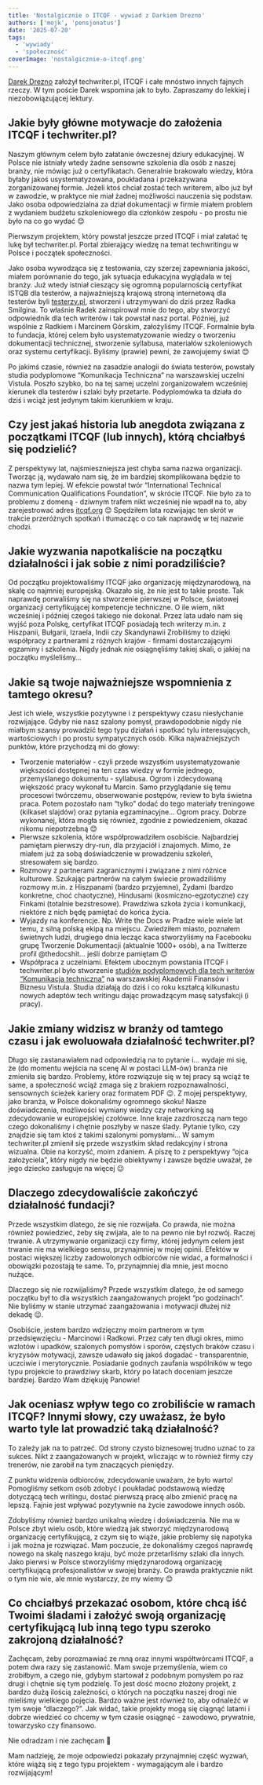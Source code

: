```yaml
---
title: 'Nostalgicznie o ITCQF - wywiad z Darkiem Drezno'
authors: ['mojk', 'pensjonatus']
date: '2025-07-20'
tags:
  - 'wywiady'
  - 'społeczność'
coverImage: 'nostalgicznie-o-itcqf.png'
---
```


[Darek Drezno](https://www.linkedin.com/in/dariusz-drezno/) założył
techwriter.pl, ITCQF i całe mnóstwo innych fajnych rzeczy. W tym poście Darek
wspomina jak to było. Zapraszamy do lekkiej i niezobowiązującej lektury.

<!--truncate-->

## Jakie były główne motywacje do założenia ITCQF i techwriter.pl?

Naszym głównym celem było załatanie ówczesnej dziury edukacyjnej. W Polsce nie
istniały wtedy żadne sensowne szkolenia dla osób z naszej branży, nie mówiąc już
o certyfikatach. Generalnie brakowało wiedzy, która byłaby jakoś
usystematyzowana, poukładana i przekazywana zorganizowanej formie. Jeżeli ktoś
chciał zostać tech writerem, albo już był w zawodzie, w praktyce nie miał żadnej
możliwości nauczenia się podstaw. Jako osoba odpowiedzialna za dział
dokumentacji w firmie miałem problem z wydaniem budżetu szkoleniowego dla
członków zespołu - po prostu nie było na co go wydać 😊

Pierwszym projektem, który powstał jeszcze przed ITCQF i miał załatać tę lukę
był techwriter.pl. Portal zbierający wiedzę na temat techwritingu w Polsce i
początek społeczności.

Jako osoba wywodząca się z testowania, czy szerzej zapewniania jakości, miałem
porównanie do tego, jak sytuacja edukacyjna wyglądała w tej branży. Już wtedy
istniał cieszący się ogromną popularnością certyfikat ISTQB dla testerów, a
najważniejszą krajową stroną internetową dla testerów byli
[testerzy.pl](http://testerzy.pl), stworzeni i utrzymywani do dziś przez Radka
Smilgina. To właśnie Radek zainspirował mnie do tego, aby stworzyć odpowiednik
dla tech writerów i tak powstał nasz portal. Później, już wspólnie z Radkiem i
Marcinem Górskim, założyliśmy ITCQF. Formalnie była to fundacja, której celem
było usystematyzowanie wiedzy o tworzeniu dokumentacji technicznej, stworzenie
syllabusa, materiałów szkoleniowych oraz systemu certyfikacji. Byliśmy (prawie)
pewni, że zawojujemy świat 😊

Po jakimś czasie, również na zasadzie analogii do świata testerów, powstały
studia podyplomowe “Komunikacja Techniczna” na warszawskiej uczelni Vistula.
Poszło szybko, bo na tej samej uczelni zorganizowałem wcześniej kierunek dla
testerów i szlaki były przetarte. Podyplomówka ta działa do dziś i wciąż jest
jedynym takim kierunkiem w kraju.

## Czy jest jakaś historia lub anegdota związana z początkami ITCQF (lub innych), którą chciałbyś się podzielić?

Z perspektywy lat, najśmieszniejsza jest chyba sama nazwa organizacji. Tworząc
ją, wydawało nam się, że im bardziej skomplikowana będzie to nazwa tym lepiej. W
efekcie powstał twór “International Technical Communication Qualifications
Foundation”, w skrócie ITCQF. Nie było za to problemu z domeną - dziwnym trafem
nikt wcześniej nie wpadł na to, aby zarejestrować adres
[itcqf.org](http://itcqf.org) 😊 Spędziłem lata rozwijając ten skrót w trakcie
przeróżnych spotkań i tłumacząc o co tak naprawdę w tej nazwie chodzi.

## Jakie wyzwania napotkaliście na początku działalności i jak sobie z nimi poradziliście?

Od początku projektowaliśmy ITCQF jako organizację międzynarodową, na skalę co
najmniej europejską. Okazało się, że nie jest to takie proste. Tak naprawdę
porwaliśmy się na stworzenie pierwszej w Polsce, światowej organizacji
certyfikującej kompetencje techniczne. O ile wiem, nikt wcześniej i później
czegoś takiego nie dokonał. Przez lata udało nam się wyjść poza Polskę,
certyfikat ITCQF posiadają tech writerzy m.in. z Hiszpanii, Bułgarii, Izraela,
Indii czy Skandynawii Zrobiliśmy to dzięki współpracy z partnerami z różnych
krajów - firmami dostarczającymi egzaminy i szkolenia. Nigdy jednak nie
osiągnęliśmy takiej skali, o jakiej na początku myśleliśmy…

## Jakie są twoje najważniejsze wspomnienia z tamtego okresu?

Jest ich wiele, wszystkie pozytywne i z perspektywy czasu niesłychanie
rozwijające. Gdyby nie nasz szalony pomysł, prawdopodobnie nigdy nie miałbym
szansy prowadzić tego typu działań i spotkać tylu interesujących, wartościowych
i po prostu sympatycznych osób. Kilka najważniejszych punktów, które przychodzą
mi do głowy:

- Tworzenie materiałów - czyli przede wszystkim usystematyzowanie większości
  dostępnej na ten czas wiedzy w formie jednego, przemyślanego dokumentu -
  syllabusa. Ogrom i zdecydowaną większość pracy wykonał tu Marcin. Samo
  przyglądanie się temu procesowi twórczemu, obserwowanie postępów, review to
  była świetna praca. Potem pozostało nam “tylko” dodać do tego materiały
  treningowe (kilkaset slajdów) oraz pytania egzaminacyjne… Ogrom pracy. Dobrze
  wykonanej, która mogła się również, zgodnie z powiedzeniem, okazać nikomu
  niepotrzebną 😊
- Pierwsze szkolenia, które współprowadziłem osobiście. Najbardziej pamiętam
  pierwszy dry-run, dla przyjaciół i znajomych. Mimo, że miałem już za sobą
  doświadczenie w prowadzeniu szkoleń, stresowałem się bardzo.
- Rozmowy z partnerami zagranicznymi i związane z nimi różnice kulturowe.
  Szukając partnerów na całym świecie prowadziliśmy rozmowy m.in. z Hiszpanami
  (bardzo przyjemne), Żydami (bardzo konkretne, choć chaotyczne), Hindusami
  (kosmiczno-egzotyczne) czy Finkami (totalnie bezstresowe). Prawdziwa szkoła
  życia i komunikacji, niektóre z nich będę pamiętać do końca życia.
- Wyjazdy na konferencje. Np. Write the Docs w Pradze wiele wiele lat temu, z
  silną polską ekipą na miejscu. Zwiedziłem miasto, poznałem świetnych ludzi,
  drugiego dnia lecząc kaca stworzyliśmy na Facebooku grupę Tworzenie
  Dokumentacji (aktualnie 1000+ osób), a na Twitterze profil @thedocshit… jeśli
  dobrze pamiętam 😊
- Współpraca z uczelniami. Efektem ubocznym powstania ITCQF i techwriter.pl było
  stworzenie
  [studiów podyplomowych dla tech writerów “Komunikacja techniczna”](https://vistula.edu.pl/kierunki-studiow/komunikacja-techniczna)
  na warszawskiej Akademii Finansów i Biznesu Vistula. Studia działają do dziś i
  co roku kształcą kilkunastu nowych adeptów tech writingu dając prowadzącym
  masę satysfakcji (i pracy).

## Jakie zmiany widzisz w branży od tamtego czasu i jak ewoluowała działalność techwriter.pl?

Długo się zastanawiałem nad odpowiedzią na to pytanie i… wydaje mi się, że (do
momentu wejścia na scenę AI w postaci LLM-ów) branża nie zmieniła się bardzo.
Problemy, które rozwiązuje się w tej pracy są wciąż te same, a społeczność wciąż
zmaga się z brakiem rozpoznawalności, sensownych ścieżek kariery oraz formatem
PDF 😉. Z mojej perspektywy, jako branża, w Polsce dokonaliśmy ogromnego skoku!
Nasze doświadczenia, możliwości wymiany wiedzy czy networking są zdecydowanie w
europejskiej czołówce. Inne kraje zazdroszczą nam tego czego dokonaliśmy i
chętnie poszłyby w nasze ślady. Pytanie tylko, czy znajdzie się tam ktoś z
takimi szalonymi pomysłami… W samym techwriter.pl zmienił się przede wszystkim
skład redakcyjny i strona wizualna. Obie na korzyść, moim zdaniem. A piszę to z
perspektywy “ojca założyciela”, który nigdy nie będzie obiektywny i zawsze
będzie uważał, że jego dziecko zasługuje na więcej 😉

## Dlaczego zdecydowaliście zakończyć działalność fundacji?

Przede wszystkim dlatego, że się nie rozwijała. Co prawda, nie można również
powiedzieć, żeby się zwijała, ale to na pewno nie był rozwój. Raczej trwanie. A
utrzymywanie organizacji czy firmy, której jedynym celem jest trwanie nie ma
wielkiego sensu, przynajmniej w mojej opinii. Efektów w postaci większej liczby
zadowolonych odbiorców nie widać, a formalności i obowiązki pozostają te same.
To, przynajmniej dla mnie, jest mocno nużące.

Dlaczego się nie rozwijaliśmy? Przede wszystkim dlatego, że od samego początku
był to dla wszystkich zaangażowanych projekt “po godzinach”. Nie byliśmy w
stanie utrzymać zaangażowania i motywacji dłużej niż dekadę 😉.

Osobiście, jestem bardzo wdzięczny moim partnerom w tym przedsięwzięciu -
Marcinowi i Radkowi. Przez cały ten długi okres, mimo wzlotów i upadków,
szalonych pomysłów i sporów, częstych braków czasu i kryzysów motywacji, zawsze
udawało się jakoś dogadać - transparentnie, uczciwie i merytorycznie. Posiadanie
godnych zaufania wspólników w tego typu projekcie to prawdziwy skarb, który po
latach doceniam jeszcze bardziej. Bardzo Wam dziękuję Panowie!

## Jak oceniasz wpływ tego co zrobiliście w ramach ITCQF? Innymi słowy, czy uważasz, że było warto tyle lat prowadzić taką działalność?

To zależy jak na to patrzeć. Od strony czysto biznesowej trudno uznać to za
sukces. Nikt z zaangażowanych w projekt, wliczając w to również firmy czy
trenerów, nie zarobił na tym znaczących pieniędzy.

Z punktu widzenia odbiorców, zdecydowanie uważam, że było warto! Pomogliśmy
setkom osób zdobyć i poukładać podstawową wiedzę dotyczącą tech writingu, dostać
pierwszą pracę albo zmienić pracę na lepszą. Fajnie jest wpływać pozytywnie na
życie zawodowe innych osób.

Zdobyliśmy również bardzo unikalną wiedzę i doświadczenia. Nie ma w Polsce zbyt
wielu osób, które wiedzą jak stworzyć międzynarodową organizację certyfikującą,
z czym się to wiąże, jakie problemy się napotyka i jak można je rozwiązać. Mam
poczucie, że dokonaliśmy czegoś naprawdę nowego na skalę naszego kraju, być może
przetarliśmy szlaki dla innych. Jako pierwsi w Polsce stworzyliśmy
międzynarodową organizację certyfikującą profesjonalistów w swojej branży. Co
prawda praktycznie nikt o tym nie wie, ale mnie wystarczy, że my wiemy 😊

## Co chciałbyś przekazać osobom, które chcą iść Twoimi śladami i założyć swoją organizację certyfikującą lub inną tego typu szeroko zakrojoną działalność?

Zachęcam, żeby porozmawiać ze mną oraz innymi współtwórcami ITCQF, a potem dwa
razy się zastanowić. Mam swoje przemyślenia, wiem co zrobiłbym, a czego nie,
gdybym startował z podobnym pomysłem po raz drugi i chętnie się tym podzielę. To
jest dość mocno złożony projekt, z bardzo dużą ilością zależności, o których na
początku naszej drogi nie mieliśmy wielkiego pojęcia. Bardzo ważne jest również
to, aby odnaleźć w tym swoje “dlaczego?”. Jak widać, takie projekty mogą się
ciągnąć latami i dobrze wiedzieć co chcemy w tym czasie osiągnąć - zawodowo,
prywatnie, towarzysko czy finansowo.

Nie odradzam i nie zachęcam 🙂

Mam nadzieję, że moje odpowiedzi pokazały przynajmniej część wyzwań, które wiążą
się z tego typu projektem - wymagającym ale i bardzo rozwijającym!
